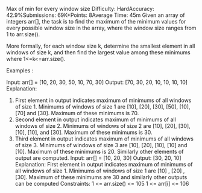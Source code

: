 Max of min for every window size
Difficulty: HardAccuracy: 42.9%Submissions: 69K+Points: 8Average Time: 45m
Given an array of integers arr[], the task is to find the maximum of the minimum values for every possible window size in the array, where the window size ranges from 1 to arr.size().

More formally, for each window size k, determine the smallest element in all windows of size k, and then find the largest value among these minimums where 1<=k<=arr.size().

Examples :

Input: arr[] = [10, 20, 30, 50, 10, 70, 30]
Output: [70, 30, 20, 10, 10, 10, 10] 
Explanation: 
1. First element in output indicates maximum of minimums of all windows of size 1. Minimums of windows of size 1 are [10], [20], [30], [50], [10], [70] and [30]. Maximum of these minimums is 70. 
2. Second element in output indicates maximum of minimums of all windows of size 2. Minimums of windows of size 2 are [10], [20], [30], [10], [10], and [30]. Maximum of these minimums is 30. 
3. Third element in output indicates maximum of minimums of all windows of size 3. Minimums of windows of size 3 are [10], [20], [10], [10] and [10]. Maximum of these minimums is 20. 
Similarly other elements of output are computed.
Input: arr[] = [10, 20, 30]
Output: [30, 20, 10]
Explanation: First element in output indicates maximum of minimums of all windows of size 1. Minimums of windows of size 1 are [10] , [20] , [30]. Maximum of these minimums are 30 and similarly other outputs can be computed
Constraints:
1 <= arr.size() <= 105
1 <= arr[i] <= 106

